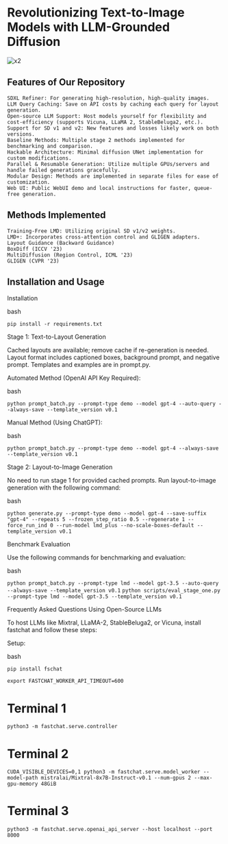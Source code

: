 # Revolutionizing Text-to-Image Models with LLM-Grounded Diffusion

![x2](https://github.com/rbhardwaj2186/LLM_Diffusion_Model/assets/143745073/ea0ade5d-a862-41da-b568-f1212c7b49aa)



## Features of Our Repository

    SDXL Refiner: For generating high-resolution, high-quality images.
    LLM Query Caching: Save on API costs by caching each query for layout generation.
    Open-source LLM Support: Host models yourself for flexibility and cost-efficiency (supports Vicuna, LLaMA 2, StableBeluga2, etc.).
    Support for SD v1 and v2: New features and losses likely work on both versions.
    Baseline Methods: Multiple stage 2 methods implemented for benchmarking and comparison.
    Hackable Architecture: Minimal diffusion UNet implementation for custom modifications.
    Parallel & Resumable Generation: Utilize multiple GPUs/servers and handle failed generations gracefully.
    Modular Design: Methods are implemented in separate files for ease of customization.
    Web UI: Public WebUI demo and local instructions for faster, queue-free generation.

## Methods Implemented

    Training-Free LMD: Utilizing original SD v1/v2 weights.
    LMD+: Incorporates cross-attention control and GLIGEN adapters.
    Layout Guidance (Backward Guidance)
    BoxDiff (ICCV '23)
    MultiDiffusion (Region Control, ICML '23)
    GLIGEN (CVPR '23)

## Installation and Usage
Installation

bash

```pip install -r requirements.txt```

Stage 1: Text-to-Layout Generation

Cached layouts are available; remove cache if re-generation is needed. Layout format includes captioned boxes, background prompt, and negative prompt. Templates and examples are in prompt.py.

Automated Method (OpenAI API Key Required):

bash

```python prompt_batch.py --prompt-type demo --model gpt-4 --auto-query --always-save --template_version v0.1```

Manual Method (Using ChatGPT):

bash

```python prompt_batch.py --prompt-type demo --model gpt-4 --always-save --template_version v0.1```

Stage 2: Layout-to-Image Generation

No need to run stage 1 for provided cached prompts. Run layout-to-image generation with the following command:

bash

```python generate.py --prompt-type demo --model gpt-4 --save-suffix "gpt-4" --repeats 5 --frozen_step_ratio 0.5 --regenerate 1 --force_run_ind 0 --run-model lmd_plus --no-scale-boxes-default --template_version v0.1```

Benchmark Evaluation

Use the following commands for benchmarking and evaluation:

bash

```python prompt_batch.py --prompt-type lmd --model gpt-3.5 --auto-query --always-save --template_version v0.1```
```python scripts/eval_stage_one.py --prompt-type lmd --model gpt-3.5 --template_version v0.1```

Frequently Asked Questions
Using Open-Source LLMs

To host LLMs like Mixtral, LLaMA-2, StableBeluga2, or Vicuna, install fastchat and follow these steps:

Setup:

bash

```pip install fschat```

```export FASTCHAT_WORKER_API_TIMEOUT=600```
# Terminal 1
```python3 -m fastchat.serve.controller```
# Terminal 2
```CUDA_VISIBLE_DEVICES=0,1 python3 -m fastchat.serve.model_worker --model-path mistralai/Mixtral-8x7B-Instruct-v0.1 --num-gpus 2 --max-gpu-memory 48GiB```
# Terminal 3
```python3 -m fastchat.serve.openai_api_server --host localhost --port 8000```

    
